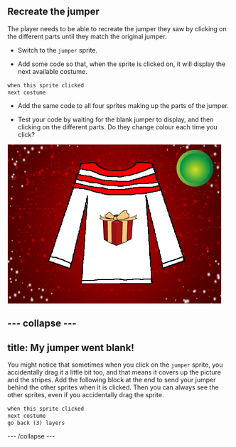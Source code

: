 ## Recreate the jumper

The player needs to be able to recreate the jumper they saw by clicking on the different parts until they match the original jumper.

+ Switch to the `jumper` sprite.

+ Add some code so that, when the sprite is clicked on, it will display the next available costume.

```blocks
when this sprite clicked
next costume
```

+ Add the same code to all four sprites making up the parts of the jumper.

+ Test your code by waiting for the blank jumper to display, and then clicking on the different parts. Do they change colour each time you click?

![Partly blank jumper](images/partly-blank.png)

--- collapse ---
---
title: My jumper went blank!
---
You might notice that sometimes when you click on the `jumper` sprite, you accidentally drag it a little bit too, and that means it covers up the picture and the stripes. Add the following block at the end to send your jumper behind the other sprites when it is clicked. Then you can always see the other sprites, even if you accidentally drag the sprite.

```blocks
when this sprite clicked
next costume
go back (3) layers
```
--- /collapse ---
